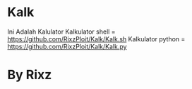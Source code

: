 # Kalk
Ini Adalah Kalulator
Kalkulator shell = https://github.com/RixzPloit/Kalk/Kalk.sh
Kalkulator python = https://github.com/RixzPloit/Kalk/Kalk.py
# By Rixz
